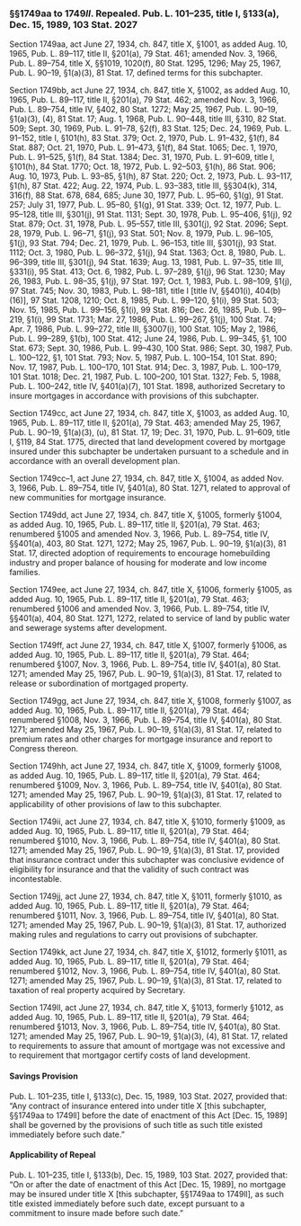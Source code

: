 ### §§1749aa to 1749*ll*. Repealed. Pub. L. 101–235, title I, §133(a), Dec. 15, 1989, 103 Stat. 2027 ###

Section 1749aa, act June 27, 1934, ch. 847, title X, §1001, as added Aug. 10, 1965, Pub. L. 89–117, title II, §201(a), 79 Stat. 461; amended Nov. 3, 1966, Pub. L. 89–754, title X, §§1019, 1020(f), 80 Stat. 1295, 1296; May 25, 1967, Pub. L. 90–19, §1(a)(3), 81 Stat. 17, defined terms for this subchapter.

Section 1749bb, act June 27, 1934, ch. 847, title X, §1002, as added Aug. 10, 1965, Pub. L. 89–117, title II, §201(a), 79 Stat. 462; amended Nov. 3, 1966, Pub. L. 89–754, title IV, §402, 80 Stat. 1272; May 25, 1967, Pub. L. 90–19, §1(a)(3), (4), 81 Stat. 17; Aug. 1, 1968, Pub. L. 90–448, title III, §310, 82 Stat. 509; Sept. 30, 1969, Pub. L. 91–78, §2(f), 83 Stat. 125; Dec. 24, 1969, Pub. L. 91–152, title I, §101(h), 83 Stat. 379; Oct. 2, 1970, Pub. L. 91–432, §1(f), 84 Stat. 887; Oct. 21, 1970, Pub. L. 91–473, §1(f), 84 Stat. 1065; Dec. 1, 1970, Pub. L. 91–525, §1(f), 84 Stat. 1384; Dec. 31, 1970, Pub. L. 91–609, title I, §101(h), 84 Stat. 1770; Oct. 18, 1972, Pub. L. 92–503, §1(h), 86 Stat. 906; Aug. 10, 1973, Pub. L. 93–85, §1(h), 87 Stat. 220; Oct. 2, 1973, Pub. L. 93–117, §1(h), 87 Stat. 422; Aug. 22, 1974, Pub. L. 93–383, title III, §§304(k), 314, 316(f), 88 Stat. 678, 684, 685; June 30, 1977, Pub. L. 95–60, §1(g), 91 Stat. 257; July 31, 1977, Pub. L. 95–80, §1(g), 91 Stat. 339; Oct. 12, 1977, Pub. L. 95–128, title III, §301(j), 91 Stat. 1131; Sept. 30, 1978, Pub. L. 95–406, §1(j), 92 Stat. 879; Oct. 31, 1978, Pub. L. 95–557, title III, §301(j), 92 Stat. 2096; Sept. 28, 1979, Pub. L. 96–71, §1(j), 93 Stat. 501; Nov. 8, 1979, Pub. L. 96–105, §1(j), 93 Stat. 794; Dec. 21, 1979, Pub. L. 96–153, title III, §301(j), 93 Stat. 1112; Oct. 3, 1980, Pub. L. 96–372, §1(j), 94 Stat. 1363; Oct. 8, 1980, Pub. L. 96–399, title III, §301(j), 94 Stat. 1639; Aug. 13, 1981, Pub. L. 97–35, title III, §331(i), 95 Stat. 413; Oct. 6, 1982, Pub. L. 97–289, §1(j), 96 Stat. 1230; May 26, 1983, Pub. L. 98–35, §1(j), 97 Stat. 197; Oct. 1, 1983, Pub. L. 98–109, §1(j), 97 Stat. 745; Nov. 30, 1983, Pub. L. 98–181, title I [title IV, §§401(i), 404(b)(16)], 97 Stat. 1208, 1210; Oct. 8, 1985, Pub. L. 99–120, §1(i), 99 Stat. 503; Nov. 15, 1985, Pub. L. 99–156, §1(i), 99 Stat. 816; Dec. 26, 1985, Pub. L. 99–219, §1(i), 99 Stat. 1731; Mar. 27, 1986, Pub. L. 99–267, §1(j), 100 Stat. 74; Apr. 7, 1986, Pub. L. 99–272, title III, §3007(i), 100 Stat. 105; May 2, 1986, Pub. L. 99–289, §1(b), 100 Stat. 412; June 24, 1986, Pub. L. 99–345, §1, 100 Stat. 673; Sept. 30, 1986, Pub. L. 99–430, 100 Stat. 986; Sept. 30, 1987, Pub. L. 100–122, §1, 101 Stat. 793; Nov. 5, 1987, Pub. L. 100–154, 101 Stat. 890; Nov. 17, 1987, Pub. L. 100–170, 101 Stat. 914; Dec. 3, 1987, Pub. L. 100–179, 101 Stat. 1018; Dec. 21, 1987, Pub. L. 100–200, 101 Stat. 1327; Feb. 5, 1988, Pub. L. 100–242, title IV, §401(a)(7), 101 Stat. 1898, authorized Secretary to insure mortgages in accordance with provisions of this subchapter.

Section 1749cc, act June 27, 1934, ch. 847, title X, §1003, as added Aug. 10, 1965, Pub. L. 89–117, title II, §201(a), 79 Stat. 463; amended May 25, 1967, Pub. L. 90–19, §1(a)(3), (u), 81 Stat. 17, 19; Dec. 31, 1970, Pub. L. 91–609, title I, §119, 84 Stat. 1775, directed that land development covered by mortgage insured under this subchapter be undertaken pursuant to a schedule and in accordance with an overall development plan.

Section 1749cc–1, act June 27, 1934, ch. 847, title X, §1004, as added Nov. 3, 1966, Pub. L. 89–754, title IV, §401(a), 80 Stat. 1271, related to approval of new communities for mortgage insurance.

Section 1749dd, act June 27, 1934, ch. 847, title X, §1005, formerly §1004, as added Aug. 10, 1965, Pub. L. 89–117, title II, §201(a), 79 Stat. 463; renumbered §1005 and amended Nov. 3, 1966, Pub. L. 89–754, title IV, §§401(a), 403, 80 Stat. 1271, 1272; May 25, 1967, Pub. L. 90–19, §1(a)(3), 81 Stat. 17, directed adoption of requirements to encourage homebuilding industry and proper balance of housing for moderate and low income families.

Section 1749ee, act June 27, 1934, ch. 847, title X, §1006, formerly §1005, as added Aug. 10, 1965, Pub. L. 89–117, title II, §201(a), 79 Stat. 463; renumbered §1006 and amended Nov. 3, 1966, Pub. L. 89–754, title IV, §§401(a), 404, 80 Stat. 1271, 1272, related to service of land by public water and sewerage systems after development.

Section 1749ff, act June 27, 1934, ch. 847, title X, §1007, formerly §1006, as added Aug. 10, 1965, Pub. L. 89–117, title II, §201(a), 79 Stat. 464; renumbered §1007, Nov. 3, 1966, Pub. L. 89–754, title IV, §401(a), 80 Stat. 1271; amended May 25, 1967, Pub. L. 90–19, §1(a)(3), 81 Stat. 17, related to release or subordination of mortgaged property.

Section 1749gg, act June 27, 1934, ch. 847, title X, §1008, formerly §1007, as added Aug. 10, 1965, Pub. L. 89–117, title II, §201(a), 79 Stat. 464; renumbered §1008, Nov. 3, 1966, Pub. L. 89–754, title IV, §401(a), 80 Stat. 1271; amended May 25, 1967, Pub. L. 90–19, §1(a)(3), 81 Stat. 17, related to premium rates and other charges for mortgage insurance and report to Congress thereon.

Section 1749hh, act June 27, 1934, ch. 847, title X, §1009, formerly §1008, as added Aug. 10, 1965, Pub. L. 89–117, title II, §201(a), 79 Stat. 464; renumbered §1009, Nov. 3, 1966, Pub. L. 89–754, title IV, §401(a), 80 Stat. 1271; amended May 25, 1967, Pub. L. 90–19, §1(a)(3), 81 Stat. 17, related to applicability of other provisions of law to this subchapter.

Section 1749ii, act June 27, 1934, ch. 847, title X, §1010, formerly §1009, as added Aug. 10, 1965, Pub. L. 89–117, title II, §201(a), 79 Stat. 464; renumbered §1010, Nov. 3, 1966, Pub. L. 89–754, title IV, §401(a), 80 Stat. 1271; amended May 25, 1967, Pub. L. 90–19, §1(a)(3), 81 Stat. 17, provided that insurance contract under this subchapter was conclusive evidence of eligibility for insurance and that the validity of such contract was incontestable.

Section 1749jj, act June 27, 1934, ch. 847, title X, §1011, formerly §1010, as added Aug. 10, 1965, Pub. L. 89–117, title II, §201(a), 79 Stat. 464; renumbered §1011, Nov. 3, 1966, Pub. L. 89–754, title IV, §401(a), 80 Stat. 1271; amended May 25, 1967, Pub. L. 90–19, §1(a)(3), 81 Stat. 17, authorized making rules and regulations to carry out provisions of subchapter.

Section 1749kk, act June 27, 1934, ch. 847, title X, §1012, formerly §1011, as added Aug. 10, 1965, Pub. L. 89–117, title II, §201(a), 79 Stat. 464; renumbered §1012, Nov. 3, 1966, Pub. L. 89–754, title IV, §401(a), 80 Stat. 1271; amended May 25, 1967, Pub. L. 90–19, §1(a)(3), 81 Stat. 17, related to taxation of real property acquired by Secretary.

Section 1749ll, act June 27, 1934, ch. 847, title X, §1013, formerly §1012, as added Aug. 10, 1965, Pub. L. 89–117, title II, §201(a), 79 Stat. 464; renumbered §1013, Nov. 3, 1966, Pub. L. 89–754, title IV, §401(a), 80 Stat. 1271; amended May 25, 1967, Pub. L. 90–19, §1(a)(3), (4), 81 Stat. 17, related to requirements to assure that amount of mortgage was not excessive and to requirement that mortgagor certify costs of land development.

#### Savings Provision ####

Pub. L. 101–235, title I, §133(c), Dec. 15, 1989, 103 Stat. 2027, provided that: “Any contract of insurance entered into under title X [this subchapter, §§1749aa to 1749ll] before the date of enactment of this Act [Dec. 15, 1989] shall be governed by the provisions of such title as such title existed immediately before such date.”

#### Applicability of Repeal ####

Pub. L. 101–235, title I, §133(b), Dec. 15, 1989, 103 Stat. 2027, provided that: “On or after the date of enactment of this Act [Dec. 15, 1989], no mortgage may be insured under title X [this subchapter, §§1749aa to 1749ll], as such title existed immediately before such date, except pursuant to a commitment to insure made before such date.”